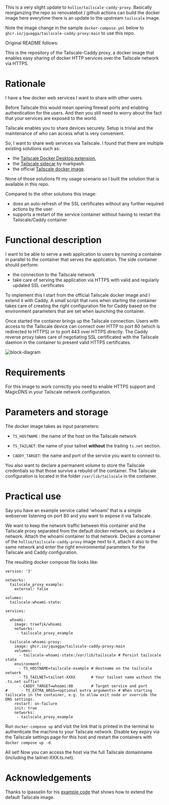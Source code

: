 This is a very slight update to `hollie/tailscale-caddy-proxy`. Basically reorganizing the repo so renovatebot / github actions can build the docker image here everytime there is an update to the upstream `tailscale` image.

Note the image change in the sample `docker-compose.yml` below to `ghcr.io/jquagga/tailscale-caddy-proxy:main` to use this repo.

Original README follows:

This is the repository of the Tailscale-Caddy proxy, a docker image that enables easy sharing of docker HTTP services over the Tailscale network via HTTPS.

# Rationale

I have a few docker web services I want to share with other users.

Before Tailscale this would mean opening firewall ports and enabling authentication for the users. And then you still need to worry about the fact that your services are exposed to the world.

Tailscale enables you to share devices securely. Setup is trivial and the maintenance of who can access what is very convenient.

So, I want to share web services via Tailscale. I found that there are multiple existing solutions such as:

- the [Tailscale Docker Desktop extension](https://tailscale.com/blog/docker/),
- the [Tailscale sidecar](https://github.com/markpash/tailscale-sidecar) by markpash
- the official [Tailscale docker image](https://hub.docker.com/r/tailscale/tailscale).

None of those solutions fit my usage scenario so I built the solution that is available in this repo.

Compared to the other solutions this image:

- does an auto-refresh of the SSL certificates without any further required actions by the user
- supports a restart of the service container without having to restart the Tailscale/Caddy container

# Functional description

I want to be able to serve a web application to users by running a container in parallel to the container that serves the application. The side container should perform:

- the connection to the Tailscale network
- take care of serving the application via HTTPS with valid and regularly updated SSL certificates

To implement this I start from the official Tailscale docker image and I extend it with Caddy. A small script that runs when starting the container takes care of creating the right configuration file for Caddy based on the environment parameters that are set when launching the container.

Once started the container brings up the Tailscale connection. Users with access to the Tailscale device can connect over HTTP to port 80 (which is redirected to HTTPS) or to port 443 over HTTPS directly. The Caddy reverse proxy takes care of negotiating SSL certificated with the Tailscale daemon in the container to present valid HTTPS certificates.

![block-diagram](https://github.com/hollie/tailscale-caddy-proxy/raw/main/visuals/block-diagram.png)

# Requirements

For this image to work correctly you need to enable HTTPS support and MagicDNS in your Tailscale network configuration.

# Parameters and storage

The docker image takes as input parameters:

- `TS_HOSTNAME` : the name of the host on the Tailscale network

- `TS_TAILNET`: the name of your tailnet **without** the trailing `ts.net` section.

- `CADDY_TARGET`: the name and port of the service you want to connect to.

You also want to declare a permanent volume to store the Tailscale credentials so that those survive a rebuild of the container. The Tailscale configuration is located in the folder `/var/lib/tailscale` in the container.

# Practical use

Say you have an example service called 'whoami' that is a simple webserver listening on port 80 and you want to expose it via Tailscale.

We want to keep the network traffic between this container and the Tailscale proxy separated from the default docker network, so declare a network. Attach the whoami container to that network. Declare a container of the `hollie/tailscale-caddy-proxy` image next to it, attach it also to the same network and enter the right environmental parameters for the Tailscale and Caddy configuration.

The resulting docker compose file looks like:

```docker
version: '3'

networks:
  tailscale_proxy_example:
    external: false

volumes:
  tailscale-whoami-state:

services:

  whoami:
    image: traefik/whoami
    networks:
     - tailscale_proxy_example

  tailscale-whoami-proxy:
    image: ghcr.io/jquagga/tailscale-caddy-proxy:main
    volumes:
      - tailscale-whoami-state:/var/lib/tailscale # Persist tailscale state
    environment:
      - TS_HOSTNAME=tailscale-example # Hostname on the tailscale network
      - TS_TAILNET=tailnet-XXXX       # Your tailnet name without the .ts.net suffix!
      - CADDY_TARGET=whoami:80        # Target service and port
#      - TS_EXTRA_ARGS=<optional extra arguments> # When starting tailscale in the container, e.g. to allow exit node or override the DNS settings.
    restart: on-failure
    init: true
    networks:
     - tailscale_proxy_example
```

Run `docker-compose up` and visit the link that is printed in the terminal to authenticate the machine to your Tailscale network. Disable key expiry via the Tailscale settings page for this host and restart the containers with `docker compose up -d`.

All set! Now you can access the host via the full Tailscale domainname (including the tailnet-XXX.ts.net).

# Acknowledgements

Thanks to lpasselin for his [example code](https://github.com/lpasselin/tailscale-docker) that shows how to extend the default Tailscale image.
